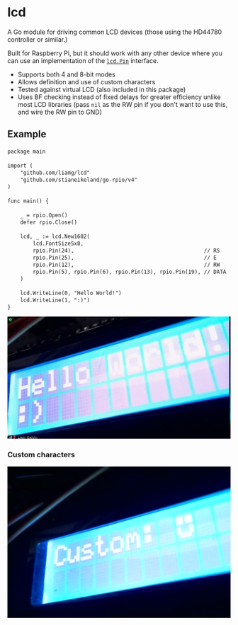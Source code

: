 # lcd

A Go module for driving common LCD devices (those using the HD44780 controller or similar.)

Built for Raspberry Pi, but it should work with any other device where you can use an implementation of the [`lcd.Pin`](https://github.com/liamg/lcd/blob/main/pin.go#L3-L9) interface.

- Supports both 4 and 8-bit modes
- Allows definition and use of custom characters
- Tested against virtual LCD (also included in this package)
- Uses BF checking instead of fixed delays for greater efficiency unlike most LCD libraries (pass `nil` as the RW pin if you don't want to use this, and wire the RW pin to GND)

## Example

```golang
package main

import (
	"github.com/liamg/lcd"
	"github.com/stianeikeland/go-rpio/v4"
)

func main() {

	_ = rpio.Open()
	defer rpio.Close()

	lcd, _ := lcd.New1602(
		lcd.FontSize5x8,
		rpio.Pin(24),                                         // RS
		rpio.Pin(25),                                         // E
		rpio.Pin(12),                                         // RW
		rpio.Pin(5), rpio.Pin(6), rpio.Pin(13), rpio.Pin(19), // DATA
	)

	lcd.WriteLine(0, "Hello World!")
	lcd.WriteLine(1, ":)")
}
```

![Demo](demo.png)

### Custom characters

![Custom characters](custom.png)

